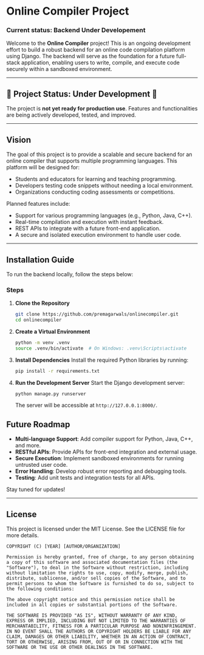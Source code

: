 
# Online Compiler Project
### Current status: Backend Under Developement

Welcome to the **Online Compiler** project! This is an ongoing development effort to build a robust backend for an online code compilation platform using Django. The backend will serve as the foundation for a future full-stack application, enabling users to write, compile, and execute code securely within a sandboxed environment.

---

## 🚧 Project Status: Under Development 🚧

The project is **not yet ready for production use**. Features and functionalities are being actively developed, tested, and improved.

---

## Vision

The goal of this project is to provide a scalable and secure backend for an online compiler that supports multiple programming languages. This platform will be designed for:
- Students and educators for learning and teaching programming.
- Developers testing code snippets without needing a local environment.
- Organizations conducting coding assessments or competitions.

Planned features include:
- Support for various programming languages (e.g., Python, Java, C++).
- Real-time compilation and execution with instant feedback.
- REST APIs to integrate with a future front-end application.
- A secure and isolated execution environment to handle user code.

---

## Installation Guide

To run the backend locally, follow the steps below:

### Steps

1. **Clone the Repository**
   ``` bash
   git clone https://github.com/premagarwals/onlinecompiler.git
   cd onlinecompiler
	```


2.  **Create a Virtual Environment**
    
    ```bash
    python -m venv .venv
    source .venv/bin/activate  # On Windows: .venv\Scripts\activate
    ```
    
3.  **Install Dependencies** Install the required Python libraries by running:
    
    ```bash
    pip install -r requirements.txt
    ```
    
4.  **Run the Development Server** Start the Django development server:
    
    ```bash
    python manage.py runserver
    ```
    
    The server will be accessible at `http://127.0.0.1:8000/`.


## Future Roadmap

-   **Multi-language Support**: Add compiler support for Python, Java, C++, and more.
-   **RESTful APIs**: Provide APIs for front-end integration and external usage.
-   **Secure Execution**: Implement sandboxed environments for running untrusted user code.
-   **Error Handling**: Develop robust error reporting and debugging tools.
-   **Testing**: Add unit tests and integration tests for all APIs.

Stay tuned for updates!

----------

## License

This project is licensed under the MIT License. See the LICENSE file for more details.

```
COPYRIGHT (C) [YEAR] [AUTHOR/ORGANIZATION]

Permission is hereby granted, free of charge, to any person obtaining a copy of this software and associated documentation files (the "Software"), to deal in the Software without restriction, including without limitation the rights to use, copy, modify, merge, publish, distribute, sublicense, and/or sell copies of the Software, and to permit persons to whom the Software is furnished to do so, subject to the following conditions:

The above copyright notice and this permission notice shall be included in all copies or substantial portions of the Software.

THE SOFTWARE IS PROVIDED "AS IS", WITHOUT WARRANTY OF ANY KIND, EXPRESS OR IMPLIED, INCLUDING BUT NOT LIMITED TO THE WARRANTIES OF MERCHANTABILITY, FITNESS FOR A PARTICULAR PURPOSE AND NONINFRINGEMENT. IN NO EVENT SHALL THE AUTHORS OR COPYRIGHT HOLDERS BE LIABLE FOR ANY CLAIM, DAMAGES OR OTHER LIABILITY, WHETHER IN AN ACTION OF CONTRACT, TORT OR OTHERWISE, ARISING FROM, OUT OF OR IN CONNECTION WITH THE SOFTWARE OR THE USE OR OTHER DEALINGS IN THE SOFTWARE.

```
